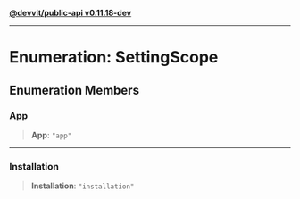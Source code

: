 [**@devvit/public-api v0.11.18-dev**](../README.md)

---

# Enumeration: SettingScope

## Enumeration Members

<a id="app"></a>

### App

> **App**: `"app"`

---

<a id="installation"></a>

### Installation

> **Installation**: `"installation"`
